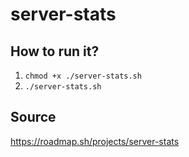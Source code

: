 # server-stats

## **How to run it?**
1. `chmod +x ./server-stats.sh`
2. `./server-stats.sh`

## **Source**
https://roadmap.sh/projects/server-stats
